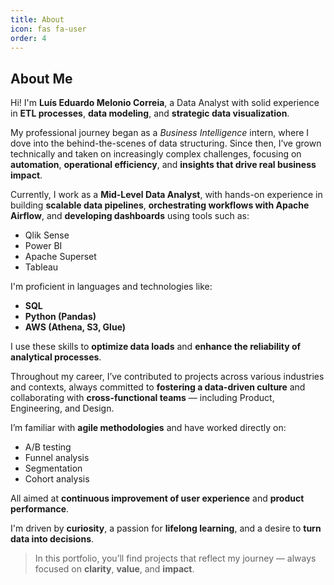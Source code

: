 ```yaml
---
title: About
icon: fas fa-user
order: 4
---
```


## About Me

Hi! I'm **Luís Eduardo Melonio Correia**, a Data Analyst with solid experience in **ETL processes**, **data modeling**, and **strategic data visualization**.

My professional journey began as a *Business Intelligence* intern, where I dove into the behind-the-scenes of data structuring. Since then, I’ve grown technically and taken on increasingly complex challenges, focusing on **automation**, **operational efficiency**, and **insights that drive real business impact**.

Currently, I work as a **Mid-Level Data Analyst**, with hands-on experience in building **scalable data pipelines**, **orchestrating workflows with Apache Airflow**, and **developing dashboards** using tools such as:

- Qlik Sense  
- Power BI  
- Apache Superset  
- Tableau  

I'm proficient in languages and technologies like:

- **SQL**
- **Python (Pandas)**
- **AWS (Athena, S3, Glue)**

I use these skills to **optimize data loads** and **enhance the reliability of analytical processes**.

Throughout my career, I’ve contributed to projects across various industries and contexts, always committed to **fostering a data-driven culture** and collaborating with **cross-functional teams** — including Product, Engineering, and Design.

I’m familiar with **agile methodologies** and have worked directly on:

- A/B testing  
- Funnel analysis  
- Segmentation  
- Cohort analysis  

All aimed at **continuous improvement of user experience** and **product performance**.

I'm driven by **curiosity**, a passion for **lifelong learning**, and a desire to **turn data into decisions**.

> In this portfolio, you’ll find projects that reflect my journey — always focused on **clarity**, **value**, and **impact**.

